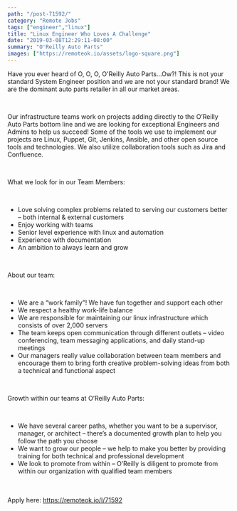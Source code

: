 ```yaml
---
path: "/post-71592/"
category: "Remote Jobs"
tags: ["engineer","linux"]
title: "Linux Engineer Who Loves A Challenge"
date: "2019-03-08T12:29:11-08:00"
summary: "O'Reilly Auto Parts"
images: ["https://remoteok.io/assets/logo-square.png"]
---
```


<p>Have you ever heard of O, O, O, O'Reilly Auto Parts...Ow?! This is not your standard System Engineer position and we are not your standard brand! We are the dominant auto parts retailer in all our market areas.</p><br /><p>Our infrastructure teams work on projects adding directly to the O&rsquo;Reilly Auto Parts bottom line and we are looking for exceptional Engineers and Admins to help us succeed! Some of the tools we use to implement our projects are Linux, Puppet, Git, Jenkins, Ansible, and other open source tools and technologies. We also utilize collaboration tools such as Jira and Confluence.</p><br /><p>What we look for in our Team Members:</p><br /><ul><li>Love solving complex problems related to serving our customers better &ndash; both internal &amp; external customers</li><li>Enjoy working with teams</li><li>Senior level experience with linux and automation</li><li>Experience with documentation</li><li>An ambition to always learn and grow</li></ul><br /><p>About our team:</p><br /><ul><li>We are a &ldquo;work family&rdquo;! We have fun together and support each other</li><li>We respect a healthy work-life balance</li><li>We are responsible for maintaining our linux infrastructure which consists of over 2,000 servers</li><li>The team keeps open communication through different outlets &ndash; video conferencing, team messaging applications, and daily stand-up meetings</li><li>Our managers really value collaboration between team members and encourage them to bring forth creative problem-solving ideas from both a technical and functional aspect</li></ul><br /><p>Growth within our teams at O&rsquo;Reilly Auto Parts:</p><br /><ul><li>We have several career paths, whether you want to be a supervisor, manager, or architect &ndash; there&rsquo;s a documented growth plan to help you follow the path you choose</li><li>We want to grow our people &ndash; we help to make you better by providing training for both technical and professional development</li><li>We look to promote from within &ndash; O&rsquo;Reilly is diligent to promote from within our organization with qualified team members</li></ul>

<br/>
<br/>
Apply here: <A HREF="https://remoteok.io/l/71592">https://remoteok.io/l/71592</A>
